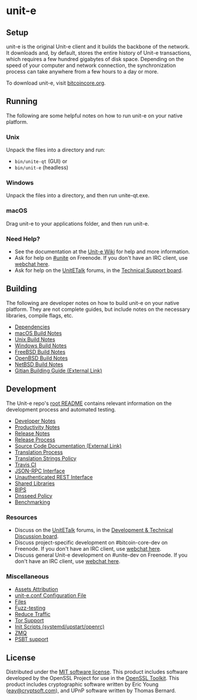 unit-e
=============

Setup
---------------------
unit-e is the original Unit-e client and it builds the backbone of the network. It downloads and, by default, stores the entire history of Unit-e transactions, which requires a few hundred gigabytes of disk space. Depending on the speed of your computer and network connection, the synchronization process can take anywhere from a few hours to a day or more.

To download unit-e, visit [bitcoincore.org](https://bitcoincore.org/en/download/).

Running
---------------------
The following are some helpful notes on how to run unit-e on your native platform.

### Unix

Unpack the files into a directory and run:

- `bin/unite-qt` (GUI) or
- `bin/unit-e` (headless)

### Windows

Unpack the files into a directory, and then run unite-qt.exe.

### macOS

Drag unit-e to your applications folder, and then run unit-e.

### Need Help?

* See the documentation at the [Unit-e Wiki](https://en.unite.it/wiki/Main_Page)
for help and more information.
* Ask for help on [#unite](http://webchat.freenode.net?channels=unite) on Freenode. If you don't have an IRC client, use [webchat here](http://webchat.freenode.net?channels=unite).
* Ask for help on the [UnitETalk](https://bitcointalk.org/) forums, in the [Technical Support board](https://bitcointalk.org/index.php?board=4.0).

Building
---------------------
The following are developer notes on how to build unit-e on your native platform. They are not complete guides, but include notes on the necessary libraries, compile flags, etc.

- [Dependencies](dependencies.md)
- [macOS Build Notes](build-osx.md)
- [Unix Build Notes](build-unix.md)
- [Windows Build Notes](build-windows.md)
- [FreeBSD Build Notes](build-freebsd.md)
- [OpenBSD Build Notes](build-openbsd.md)
- [NetBSD Build Notes](build-netbsd.md)
- [Gitian Building Guide (External Link)](https://github.com/bitcoin-core/docs/blob/master/gitian-building.md)

Development
---------------------
The Unit-e repo's [root README](/README.md) contains relevant information on the development process and automated testing.

- [Developer Notes](developer-notes.md)
- [Productivity Notes](productivity.md)
- [Release Notes](release-notes.md)
- [Release Process](release-process.md)
- [Source Code Documentation (External Link)](https://dev.visucore.com/unite/doxygen/)
- [Translation Process](translation_process.md)
- [Translation Strings Policy](translation_strings_policy.md)
- [Travis CI](travis-ci.md)
- [JSON-RPC Interface](JSON-RPC-interface.md)
- [Unauthenticated REST Interface](REST-interface.md)
- [Shared Libraries](shared-libraries.md)
- [BIPS](bips.md)
- [Dnsseed Policy](dnsseed-policy.md)
- [Benchmarking](benchmarking.md)

### Resources
* Discuss on the [UnitETalk](https://bitcointalk.org/) forums, in the [Development & Technical Discussion board](https://bitcointalk.org/index.php?board=6.0).
* Discuss project-specific development on #bitcoin-core-dev on Freenode. If you don't have an IRC client, use [webchat here](http://webchat.freenode.net/?channels=bitcoin-core-dev).
* Discuss general Unit-e development on #unite-dev on Freenode. If you don't have an IRC client, use [webchat here](http://webchat.freenode.net/?channels=unite-dev).

### Miscellaneous
- [Assets Attribution](assets-attribution.md)
- [unit-e.conf Configuration File](unite-conf.md)
- [Files](files.md)
- [Fuzz-testing](fuzzing.md)
- [Reduce Traffic](reduce-traffic.md)
- [Tor Support](tor.md)
- [Init Scripts (systemd/upstart/openrc)](init.md)
- [ZMQ](zmq.md)
- [PSBT support](psbt.md)

License
---------------------
Distributed under the [MIT software license](/COPYING).
This product includes software developed by the OpenSSL Project for use in the [OpenSSL Toolkit](https://www.openssl.org/). This product includes
cryptographic software written by Eric Young ([eay@cryptsoft.com](mailto:eay@cryptsoft.com)), and UPnP software written by Thomas Bernard.
